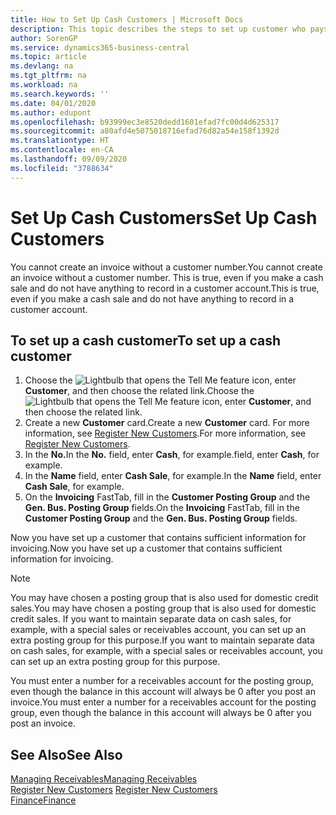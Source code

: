 ```yaml
---
title: How to Set Up Cash Customers | Microsoft Docs
description: This topic describes the steps to set up customer who pays in cash.
author: SorenGP
ms.service: dynamics365-business-central
ms.topic: article
ms.devlang: na
ms.tgt_pltfrm: na
ms.workload: na
ms.search.keywords: ''
ms.date: 04/01/2020
ms.author: edupont
ms.openlocfilehash: b93999ec3e8520dedd1601efad7fc00d4d625317
ms.sourcegitcommit: a80afd4e5075018716efad76d82a54e158f1392d
ms.translationtype: HT
ms.contentlocale: en-CA
ms.lasthandoff: 09/09/2020
ms.locfileid: "3788634"
---
```

# <a name="set-up-cash-customers"></a><span data-ttu-id="3e403-103">Set Up Cash Customers</span><span class="sxs-lookup"><span data-stu-id="3e403-103">Set Up Cash Customers</span></span>
<span data-ttu-id="3e403-104">You cannot create an invoice without a customer number.</span><span class="sxs-lookup"><span data-stu-id="3e403-104">You cannot create an invoice without a customer number.</span></span> <span data-ttu-id="3e403-105">This is true, even if you make a cash sale and do not have anything to record in a customer account.</span><span class="sxs-lookup"><span data-stu-id="3e403-105">This is true, even if you make a cash sale and do not have anything to record in a customer account.</span></span>  

## <a name="to-set-up-a-cash-customer"></a><span data-ttu-id="3e403-106">To set up a cash customer</span><span class="sxs-lookup"><span data-stu-id="3e403-106">To set up a cash customer</span></span>  
1.  <span data-ttu-id="3e403-107">Choose the ![Lightbulb that opens the Tell Me feature](media/ui-search/search_small.png "Tell me what you want to do") icon, enter **Customer**, and then choose the related link.</span><span class="sxs-lookup"><span data-stu-id="3e403-107">Choose the ![Lightbulb that opens the Tell Me feature](media/ui-search/search_small.png "Tell me what you want to do") icon, enter **Customer**, and then choose the related link.</span></span>  
2.  <span data-ttu-id="3e403-108">Create a new **Customer** card.</span><span class="sxs-lookup"><span data-stu-id="3e403-108">Create a new **Customer** card.</span></span> <span data-ttu-id="3e403-109">For more information, see [Register New Customers](sales-how-register-new-customers.md).</span><span class="sxs-lookup"><span data-stu-id="3e403-109">For more information, see [Register New Customers](sales-how-register-new-customers.md).</span></span>
3.  <span data-ttu-id="3e403-110">In the **No.**</span><span class="sxs-lookup"><span data-stu-id="3e403-110">In the **No.**</span></span> <span data-ttu-id="3e403-111">field, enter **Cash**, for example.</span><span class="sxs-lookup"><span data-stu-id="3e403-111">field, enter **Cash**, for example.</span></span>  
4.  <span data-ttu-id="3e403-112">In the **Name** field, enter **Cash Sale**, for example.</span><span class="sxs-lookup"><span data-stu-id="3e403-112">In the **Name** field, enter **Cash Sale**, for example.</span></span>  
5.  <span data-ttu-id="3e403-113">On the **Invoicing** FastTab, fill in the **Customer Posting Group** and the **Gen. Bus. Posting Group** fields.</span><span class="sxs-lookup"><span data-stu-id="3e403-113">On the **Invoicing** FastTab, fill in the **Customer Posting Group** and the **Gen. Bus. Posting Group** fields.</span></span>  

 <span data-ttu-id="3e403-114">Now you have set up a customer that contains sufficient information for invoicing.</span><span class="sxs-lookup"><span data-stu-id="3e403-114">Now you have set up a customer that contains sufficient information for invoicing.</span></span>  

> [!NOTE]  
>  <span data-ttu-id="3e403-115">You may have chosen a posting group that is also used for domestic credit sales.</span><span class="sxs-lookup"><span data-stu-id="3e403-115">You may have chosen a posting group that is also used for domestic credit sales.</span></span> <span data-ttu-id="3e403-116">If you want to maintain separate data on cash sales, for example, with a special sales or receivables account, you can set up an extra posting group for this purpose.</span><span class="sxs-lookup"><span data-stu-id="3e403-116">If you want to maintain separate data on cash sales, for example, with a special sales or receivables account, you can set up an extra posting group for this purpose.</span></span>  
>   
>  <span data-ttu-id="3e403-117">You must enter a number for a receivables account for the posting group, even though the balance in this account will always be 0 after you post an invoice.</span><span class="sxs-lookup"><span data-stu-id="3e403-117">You must enter a number for a receivables account for the posting group, even though the balance in this account will always be 0 after you post an invoice.</span></span>  

## <a name="see-also"></a><span data-ttu-id="3e403-118">See Also</span><span class="sxs-lookup"><span data-stu-id="3e403-118">See Also</span></span>
[<span data-ttu-id="3e403-119">Managing Receivables</span><span class="sxs-lookup"><span data-stu-id="3e403-119">Managing Receivables</span></span>](receivables-manage-receivables.md)  
<span data-ttu-id="3e403-120">[Register New Customers](sales-how-register-new-customers.md)  </span><span class="sxs-lookup"><span data-stu-id="3e403-120">[Register New Customers](sales-how-register-new-customers.md)  </span></span>  
[<span data-ttu-id="3e403-121">Finance</span><span class="sxs-lookup"><span data-stu-id="3e403-121">Finance</span></span>](finance.md)  

